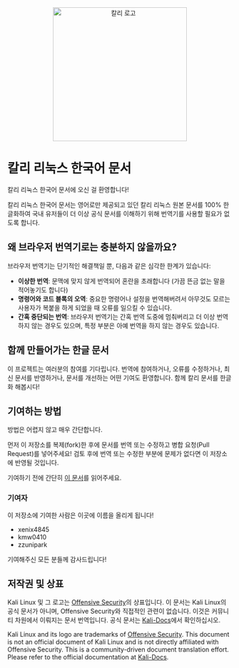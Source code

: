 <div style="text-align: center;">
  <img src="https://www.kali.org/docs/policy/trademark/kali-tm.png" alt="칼리 로고" width="300" />
</div>

# 칼리 리눅스 한국어 문서

칼리 리눅스 한국어 문서에 오신 걸 환영합니다!

칼리 리눅스 한국어 문서는 영어로만 제공되고 있던 칼리 리눅스 원본 문서를 100% 한글화하여 국내 유저들이 더 이상 공식 문서를 이해하기 위해 번역기를 사용할 필요가 없도록 합니다.

## 왜 브라우저 번역기로는 충분하지 않을까요?

브라우저 번역기는 단기적인 해결책일 뿐, 다음과 같은 심각한 한계가 있습니다:

- **이상한 번역**: 문맥에 맞지 않게 번역되어 혼란을 초래합니다 (가끔 뜬금 없는 말을 적어놓기도 합니다)
- **명령어와 코드 블록의 오역**: 중요한 명령어나 설정을 번역해버려서 아무것도 모르는 사용자가 복붙을 하게 되었을 때 오류를 일으킬 수 있습니다.
- **간혹 중단되는 번역**: 브라우저 번역기는 간혹 번역 도중에 멈춰버리고 더 이상 번역하지 않는 경우도 있으며, 특정 부분은 아예 번역을 하지 않는 경우도 있습니다.

## 함께 만들어가는 한글 문서

이 프로젝트는 여러분의 참여를 기다립니다. 번역에 참여하거나, 오류를 수정하거나, 최신 문서를 반영하거나, 문서를 개선하는 어떤 기여도 환영합니다. 함께 칼리 문서를 한글화 해봅시다!

## 기여하는 방법

방법은 어렵지 않고 매우 간단합니다.

먼저 이 저장소를 복제(fork)한 후에 문서를 번역 또는 수정하고 병합 요청(Pull Request)를 넣어주세요! 검토 후에 번역 또는 수정한 부분에 문제가 없다면 이 저장소에 반영될 것입니다.

기여하기 전에 간단히 [이 문서](https://github.com/KRFOSS/kali-docs/wiki/%ED%94%84%EB%A1%9C%EC%A0%9D%ED%8A%B8%EC%97%90-%EC%B0%B8%EC%97%AC%ED%95%98%EA%B8%B0)를 읽어주세요.

### 기여자
이 저장소에 기여한 사람은 이곳에 이름을 올리게 됩니다! 
- xenix4845
- kmw0410
- zzunipark

기여해주신 모든 분들께 감사드립니다!

## 저작권 및 상표

Kali Linux 및 그 로고는 [Offensive Security](https://www.offensive-security.com/)의 상표입니다. 이 문서는 Kali Linux의 공식 문서가 아니며, Offensive Security와 직접적인 관련이 없습니다. 이것은 커뮤니티 차원에서 이뤄지는 문서 번역입니다. 공식 문서는 [Kali-Docs](https://www.kali.org/docs/)에서 확인하십시오.

Kali Linux and its logo are trademarks of [Offensive Security](https://www.offensive-security.com/). This document is not an official document of Kali Linux and is not directly affiliated with Offensive Security. This is a community-driven document translation effort. Please refer to the official documentation at [Kali-Docs](https://www.kali.org/docs/).
